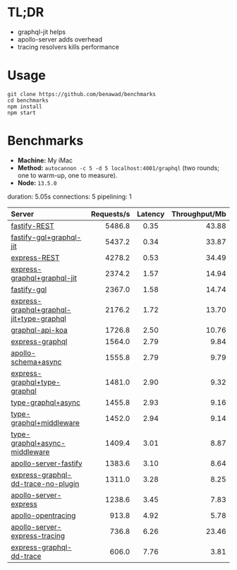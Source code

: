 # TL;DR

- graphql-jit helps
- apollo-server adds overhead
- tracing resolvers kills performance

# Usage

```
git clone https://github.com/benawad/benchmarks
cd benchmarks
npm install
npm start
```

# Benchmarks

- **Machine:** My iMac
- **Method:** `autocannon -c 5 -d 5 localhost:4001/graphql` (two rounds; one to warm-up, one to measure).
- **Node:** `13.5.0`

duration: 5.05s
connections: 5
pipelining: 1

| Server                                                                                                                                                            | Requests/s | Latency | Throughput/Mb |
| :--                                                                                                                                                               | --:        | :-:     | --:           |
| [fastify-REST](https://github.com/benawad/node-graphql-benchmarks/tree/master/benchmarks/fastify-REST.js)                                                         | 5486.8     | 0.35    | 43.88         |
| [fastify-gql+graphql-jit](https://github.com/benawad/node-graphql-benchmarks/tree/master/benchmarks/fastify-gql+graphql-jit.js)                                   | 5437.2     | 0.34    | 33.87         |
| [express-REST](https://github.com/benawad/node-graphql-benchmarks/tree/master/benchmarks/express-REST.js)                                                         | 4278.2     | 0.53    | 34.49         |
| [express-graphql+graphql-jit](https://github.com/benawad/node-graphql-benchmarks/tree/master/benchmarks/express-graphql+graphql-jit.js)                           | 2374.2     | 1.57    | 14.94         |
| [fastify-gql](https://github.com/benawad/node-graphql-benchmarks/tree/master/benchmarks/fastify-gql.js)                                                           | 2367.0     | 1.58    | 14.74         |
| [express-graphql+graphql-jit+type-graphql](https://github.com/benawad/node-graphql-benchmarks/tree/master/benchmarks/express-graphql+graphql-jit+type-graphql.js) | 2176.2     | 1.72    | 13.70         |
| [graphql-api-koa](https://github.com/benawad/node-graphql-benchmarks/tree/master/benchmarks/graphql-api-koa.js)                                                   | 1726.8     | 2.50    | 10.76         |
| [express-graphql](https://github.com/benawad/node-graphql-benchmarks/tree/master/benchmarks/express-graphql.js)                                                   | 1564.0     | 2.79    | 9.84          |
| [apollo-schema+async](https://github.com/benawad/node-graphql-benchmarks/tree/master/benchmarks/apollo-schema+async.js)                                           | 1555.8     | 2.79    | 9.79          |
| [express-graphql+type-graphql](https://github.com/benawad/node-graphql-benchmarks/tree/master/benchmarks/express-graphql+type-graphql.js)                         | 1481.0     | 2.90    | 9.32          |
| [type-graphql+async](https://github.com/benawad/node-graphql-benchmarks/tree/master/benchmarks/type-graphql+async.js)                                             | 1455.8     | 2.93    | 9.16          |
| [type-graphql+middleware](https://github.com/benawad/node-graphql-benchmarks/tree/master/benchmarks/type-graphql+middleware.js)                                   | 1452.0     | 2.94    | 9.14          |
| [type-graphql+async-middleware](https://github.com/benawad/node-graphql-benchmarks/tree/master/benchmarks/type-graphql+async-middleware.js)                       | 1409.4     | 3.01    | 8.87          |
| [apollo-server-fastify](https://github.com/benawad/node-graphql-benchmarks/tree/master/benchmarks/apollo-server-fastify.js)                                       | 1383.6     | 3.10    | 8.64          |
| [express-graphql-dd-trace-no-plugin](https://github.com/benawad/node-graphql-benchmarks/tree/master/benchmarks/express-graphql-dd-trace-no-plugin.js)             | 1311.0     | 3.28    | 8.25          |
| [apollo-server-express](https://github.com/benawad/node-graphql-benchmarks/tree/master/benchmarks/apollo-server-express.js)                                       | 1238.6     | 3.45    | 7.83          |
| [apollo-opentracing](https://github.com/benawad/node-graphql-benchmarks/tree/master/benchmarks/apollo-opentracing.js)                                             | 913.8      | 4.92    | 5.78          |
| [apollo-server-express-tracing](https://github.com/benawad/node-graphql-benchmarks/tree/master/benchmarks/apollo-server-express-tracing.js)                       | 736.8      | 6.26    | 23.46         |
| [express-graphql-dd-trace](https://github.com/benawad/node-graphql-benchmarks/tree/master/benchmarks/express-graphql-dd-trace.js)                                 | 606.0      | 7.76    | 3.81          |
